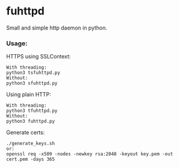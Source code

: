# fuhttpd
Small and simple http daemon in python.

### Usage:
HTTPS using SSLContext:
```
With threading:
python3 tsfuhttpd.py
Without:
python3 sfuhttpd.py
```
Using plain HTTP:
```
With threading:
python3 tfuhttpd.py
Without:
python3 fuhttpd.py
```
Generate certs:
```
./generate_keys.sh
or:
openssl req -x509 -nodes -newkey rsa:2048 -keyout key.pem -out cert.pem -days 365
```
